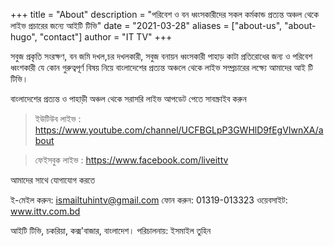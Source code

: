 +++
title = "About"
description = "পরিবেশ ও বন ধ্বংসকারীদের সকল কর্মকান্ড প্রত্যন্ত অঞ্চল থেকে লাইভ প্রচারের জন্যে আইটি টিভি"
date = "2021-03-28"
aliases = ["about-us", "about-hugo", "contact"]
author = "IT TV"
+++

সবুজ প্রকৃতি সংরক্ষণ, বন জমি দখল,চর  দখলকারী, সবুজ বনায়ন ধ্বংসকারী পাহাড় কাটা প্রতিরোধের জন্য  ও পরিবেশ ধ্বংশকারী যে কোন গুরুত্বপূর্ণ বিষয় নিয়ে বাংলাদেশের প্রত্যন্ত অঞ্চলে থেকে  লাইভ সম্প্রচারের লক্ষ্যে আমাদের আই টি টিভি। 

বাংলাদেশের প্রত্যন্ত ও পাহাড়ী অঞ্চল থেকে সরাসরি লাইভ আপডেট পেতে সাবস্ক্রাইব করুন 

> ইউটিউব লাইভ : https://www.youtube.com/channel/UCFBGLpP3GWHlD9fEgVIwnXA/about 

> ফেইসবুক লাইভ : https://www.facebook.com/liveittv

আমাদের সাথে যোগাযোগ করতে 

ই-মেইল করুন: ismailtuhintv@gmail.com 
ফোন করুন: 01319-013323
ওয়েবসাইট: www.ittv.com.bd

আইটি টিভি, চকরিয়া, কক্স'বাজার, বাংলাদেশ।
পরিচালনায়: ইসমাইল তুহিন 
